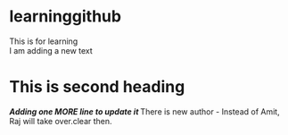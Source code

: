 # learninggithub
This is for learning <br>
I am adding a new text

# This is second heading
<b><i> Adding one MORE line to update it </b></i>
There is new author - Instead of Amit, Raj will take over.clear then. 

